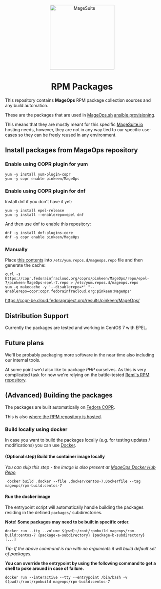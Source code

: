 <p align="center">
  <img align="center" alt="MageSuite" width="211" src="https://avatars2.githubusercontent.com/u/56443641?s=350&v=4">
</p>

<h1 align="center">RPM Packages</h1>

This repository contains **MageOps** RPM package collection sources and any build automation.

These are the packages that are used in [MageOps.sh](https://github.com/mageops) [ansible provisioning](https://github.com/mageops/ansible-workflow).

This means that they are mostly meant for this specific [MageSuite.io](https://github.com/magesuite) 
hosting needs, however, they are not in any way tied to our specific use-cases so they can be 
freely reused in any environment.

## Install packages from MageOps repository

### Enable using COPR plugin for yum

```
yum -y install yum-plugin-copr 
yum -y copr enable pinkeen/MageOps
```

### Enable using COPR plugin for dnf

Install dnf if you don't have it yet:

```
yum -y install epel-release
yum -y install --enablerepo=epel dnf
```

And then use dnf to enable this repository:

```
dnf -y install dnf-plugins-core
dnf -y copr enable pinkeen/MageOps
```
### Manually 

Place [this contents](https://copr.fedorainfracloud.org/coprs/pinkeen/MageOps/repo/epel-7/pinkeen-MageOps-epel-7.repo) 
into `/etc/yum.repos.d/mageops.repo` file and then generate the cache:

```
curl -s https://copr.fedorainfracloud.org/coprs/pinkeen/MageOps/repo/epel-7/pinkeen-MageOps-epel-7.repo > /etc/yum.repos.d/mageops.repo
yum -q makecache -y '--disablerepo=*' "--enablerepo=copr:copr.fedorainfracloud.org:pinkeen:MageOps"
```

https://copr-be.cloud.fedoraproject.org/results/pinkeen/MageOps/
## Distribution Support

Currently the packages are tested and working in CentOS 7 with EPEL.


## Future plans

We'll be probably packaging more software in the near time also including our internal tools.

At some point we'd also like to package *PHP* ourselves. As this is very complicated task for now
we're relying on the battle-tested [Remi's RPM repository](https://rpms.remirepo.net/).


## (Advanced) Building the packages

The packages are built automatically on [Fedora COPR](https://copr.fedorainfracloud.org/).

This is also [where the RPM repository is hosted](https://copr.fedorainfracloud.org/coprs/pinkeen/MageOps/).

### Build locally using docker

In case you want to build the packages locally (e.g. for testing updates / modifications) you
can use [Docker](https://docs.docker.com/install/).

#### (Optional step) Build the container image locally

_You can skip this step - the image is also present at [MageOps Docker Hub Repo](https://hub.docker.com/r/mageops/rpm-build)._

```
 docker build .docker --file .docker/centos-7.Dockerfile --tag mageops/rpm-build:centos-7
```

#### Run the docker image

The entrypoint script will automatically handle building the packages residing in the defined `packages/` subdirectories.

**Note! Some packages may need to be built in specific order.**

```
docker run --tty --volume $(pwd):/root/rpmbuild mageops/rpm-build:centos-7 {package-a-subdirectory} {package-b-subdirectory}  [...]
```

_Tip: If the above command is ran with no arguments it will build default set of packages._

**You can override the entrypoint by using the following command to get a shell to poke around in case of failure.**

```
docker run --interactive --tty --entrypoint /bin/bash -v $(pwd):/root/rpmbuild mageops/rpm-build:centos-7
```

